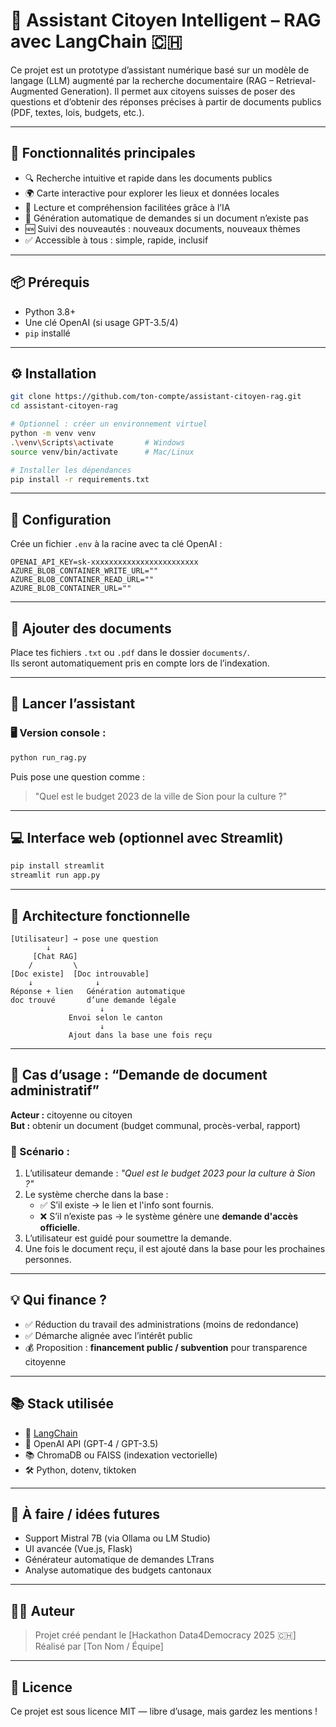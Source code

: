 # 🧠 Assistant Citoyen Intelligent – RAG avec LangChain 🇨🇭

Ce projet est un prototype d’assistant numérique basé sur un modèle de langage (LLM) augmenté par la recherche documentaire (RAG – Retrieval-Augmented Generation). Il permet aux citoyens suisses de poser des questions et d’obtenir des réponses précises à partir de documents publics (PDF, textes, lois, budgets, etc.).

---

## 🚀 Fonctionnalités principales

- 🔍 Recherche intuitive et rapide dans les documents publics
- 🌍 Carte interactive pour explorer les lieux et données locales
- 🧠 Lecture et compréhension facilitées grâce à l’IA
- 📄 Génération automatique de demandes si un document n’existe pas
- 🆕 Suivi des nouveautés : nouveaux documents, nouveaux thèmes
- ✅ Accessible à tous : simple, rapide, inclusif

---

## 📦 Prérequis

- Python 3.8+
- Une clé OpenAI (si usage GPT-3.5/4)
- `pip` installé

---

## ⚙️ Installation

```bash
git clone https://github.com/ton-compte/assistant-citoyen-rag.git
cd assistant-citoyen-rag

# Optionnel : créer un environnement virtuel
python -m venv venv
.\venv\Scripts\activate       # Windows
source venv/bin/activate      # Mac/Linux

# Installer les dépendances
pip install -r requirements.txt
```

---

## 🔐 Configuration

Crée un fichier `.env` à la racine avec ta clé OpenAI :

```
OPENAI_API_KEY=sk-xxxxxxxxxxxxxxxxxxxxxxxx
AZURE_BLOB_CONTAINER_WRITE_URL=""
AZURE_BLOB_CONTAINER_READ_URL=""
AZURE_BLOB_CONTAINER_URL=""
```

---

## 📁 Ajouter des documents

Place tes fichiers `.txt` ou `.pdf` dans le dossier `documents/`.  
Ils seront automatiquement pris en compte lors de l’indexation.

---

## 🧪 Lancer l’assistant

### 🖥️ Version console :
```bash
python run_rag.py
```
Puis pose une question comme :
> "Quel est le budget 2023 de la ville de Sion pour la culture ?"

---

## 💻 Interface web (optionnel avec Streamlit)

```bash
pip install streamlit
streamlit run app.py
```

---

## 🧭 Architecture fonctionnelle

```text
[Utilisateur] → pose une question
        ↓
     [Chat RAG]
    /         \
[Doc existe]  [Doc introuvable]
    ↓              ↓
Réponse + lien   Génération automatique
doc trouvé       d’une demande légale
                    ↓
             Envoi selon le canton
                    ↓
             Ajout dans la base une fois reçu
```

---

## 🔄 Cas d’usage : “Demande de document administratif”

**Acteur :** citoyenne ou citoyen  
**But :** obtenir un document (budget communal, procès-verbal, rapport)

### 🔁 Scénario :
1. L’utilisateur demande : _"Quel est le budget 2023 pour la culture à Sion ?"_
2. Le système cherche dans la base :
   - ✅ S’il existe → le lien et l'info sont fournis.
   - ❌ S’il n’existe pas → le système génère une **demande d'accès officielle**.
3. L’utilisateur est guidé pour soumettre la demande.
4. Une fois le document reçu, il est ajouté dans la base pour les prochaines personnes.

---

## 💡 Qui finance ?

- ✅ Réduction du travail des administrations (moins de redondance)
- ✅ Démarche alignée avec l’intérêt public
- 💰 Proposition : **financement public / subvention** pour transparence citoyenne

---

## 📚 Stack utilisée

- 🧱 [LangChain](https://www.langchain.com/)
- 🧠 OpenAI API (GPT-4 / GPT-3.5)
- 📚 ChromaDB ou FAISS (indexation vectorielle)
- 🛠️ Python, dotenv, tiktoken

---

## 📌 À faire / idées futures

- Support Mistral 7B (via Ollama ou LM Studio)
- UI avancée (Vue.js, Flask)
- Générateur automatique de demandes LTrans
- Analyse automatique des budgets cantonaux

---

## 👨‍💻 Auteur

> Projet créé pendant le [Hackathon Data4Democracy 2025 🇨🇭]  
> Réalisé par [Ton Nom / Équipe]

---

## 📄 Licence

Ce projet est sous licence MIT — libre d’usage, mais gardez les mentions !
